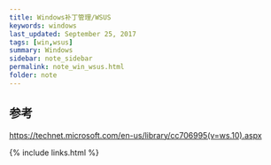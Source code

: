 ```yaml
---
title: Windows补丁管理/WSUS
keywords: windows
last_updated: September 25, 2017
tags: [win,wsus]
summary: Windows
sidebar: note_sidebar
permalink: note_win_wsus.html
folder: note 
---
```




## 参考

https://technet.microsoft.com/en-us/library/cc706995(v=ws.10).aspx

{% include links.html %}
